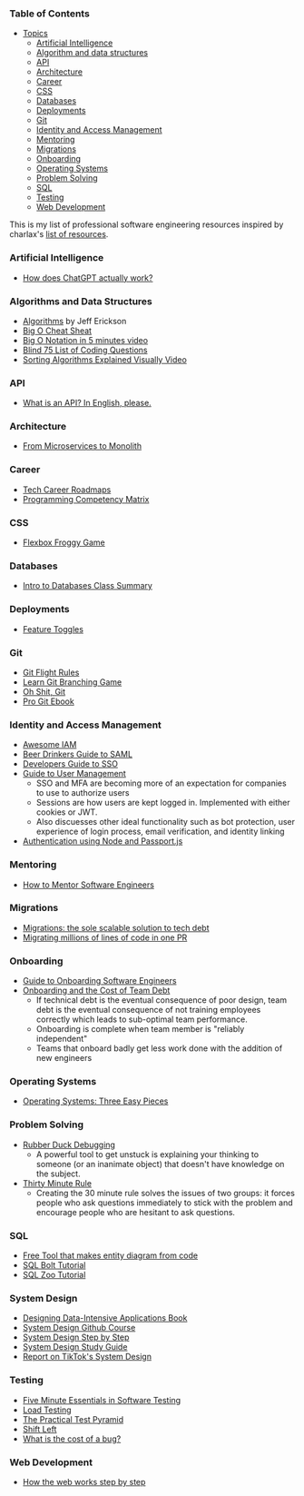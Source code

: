### Table of Contents

  - [Topics](#topics)
    - [Artificial Intelligence](#artificial-intelligence)
    - [Algorithm and data structures](#algorithm-and-data-structures)
    - [API](#api-design-development)
    - [Architecture](#architecture)
    - [Career](#Career)
    - [CSS](#CSS)
    - [Databases](#Databases)
    - [Deployments](#Deployments)
    - [Git](#Git)
    - [Identity and Access Management](#identity-and-access-management)
    - [Mentoring](#Mentoring)
    - [Migrations](#Migrations)
    - [Onboarding](#Onboarding)
    - [Operating Systems](#Operating-Systems)
    - [Problem Solving](#Problem-Solving)
    - [SQL](#SQL)
    - [Testing](#Testing)
    - [Web Development](#Web-Development)

This is my list of professional software engineering resources inspired by charlax's [list of resources](https://github.com/charlax/professional-programming).

### Artificial Intelligence
- [How does ChatGPT actually work?](https://www.scalablepath.com/machine-learning/chatgpt-architecture-explained)

### Algorithms and Data Structures
- [Algorithms](http://jeffe.cs.illinois.edu/teaching/algorithms/) by Jeff Erickson
- [Big O Cheat Sheat](https://www.bigocheatsheet.com)
- [Big O Notation in 5 minutes video](https://www.youtube.com/watch?v=__vX2sjlpXU)
- [Blind 75 List of Coding Questions](https://leetcode.com/discuss/general-discussion/460599/blind-75-leetcode-questions)
- [Sorting Algorithms Explained Visually Video](https://www.youtube.com/watch?v=RfXt_qHDEPw)

### API

- [What is an API? In English, please.](https://www.freecodecamp.org/news/what-is-an-api-in-english-please-b880a3214a82/)

### Architecture
- [From Microservices to Monolith](https://www.primevideotech.com/video-streaming/scaling-up-the-prime-video-audio-video-monitoring-service-and-reducing-costs-by-90)

### Career

- [Tech Career Roadmaps](https://roadmap.sh)
- [Programming Competency Matrix](https://www.sijinjoseph.com/programmer-competency-matrix/)
  
### CSS
- [Flexbox Froggy Game](https://flexboxfroggy.com/)

### Databases
- [Intro to Databases Class Summary](https://thodrek.github.io/cs564-fall17/lectures/final_review/final_review.pdf)

### Deployments
- [Feature Toggles](https://martinfowler.com/articles/feature-toggles.html)

### Git
- [Git Flight Rules](https://github.com/k88hudson/git-flight-rules)
- [Learn Git Branching Game](https://learngitbranching.js.org/?locale=en_US)
- [Oh Shit, Git](https://ohshitgit.com)
- [Pro Git Ebook](https://git-scm.com/book/en/v2)

### Identity and Access Management
- [Awesome IAM](https://github.com/kdeldycke/awesome-iam)
- [Beer Drinkers Guide to SAML](https://duo.com/blog/the-beer-drinkers-guide-to-saml)
- [Developers Guide to SSO](https://workos.com/blog/the-developers-guide-to-sso)
- [Guide to User Management](https://workos.com/blog/the-developers-guide-to-user-management)
  - SSO and MFA are becoming more of an expectation for companies to use to authorize users
  - Sessions are how users are kept logged in. Implemented with either cookies or JWT.
  - Also discuesses other ideal functionality such as bot protection, user experience of login process, email verification, and identity linking 
- [Authentication using Node and Passport.js](https://www.freecodecamp.org/news/learn-how-to-handle-authentication-with-node-using-passport-js-4a56ed18e81e/)

### Mentoring
- [How to Mentor Software Engineers](https://read.highgrowthengineer.com/p/2024-guide-to-mentoring-for-software)

### Migrations
- [Migrations: the sole scalable solution to tech debt](https://lethain.com/migrations/)
- [Migrating millions of lines of code in one PR](https://stripe.com/blog/migrating-to-typescript)

### Onboarding
- [Guide to Onboarding Software Engineers](https://leadership.garden/onboarding-engineers/?utm_source=blog.quastor.org&utm_medium=newsletter)
- [Onboarding and the Cost of Team Debt](https://www.kateheddleston.com/blog/onboarding-and-the-cost-of-team-debt)
  - If technical debt is the eventual consequence of poor design, team debt is the eventual consequence of not training employees correctly which leads to sub-optimal team performance.
  - Onboarding is complete when team member is "reliably independent"
  - Teams that onboard badly get less work done with the addition of new engineers

### Operating Systems
- [Operating Systems: Three Easy Pieces](https://pages.cs.wisc.edu/~remzi/OSTEP/)
  

### Problem Solving

- [Rubber Duck Debugging](https://rubberduckdebugging.com/)
  - A powerful tool to get unstuck is explaining your thinking to someone (or an inanimate object) that doesn't have knowledge on the subject.
- [Thirty Minute Rule](https://daniel.feldroy.com/posts/thirty-minute-rule)
  - Creating the 30 minute rule solves the issues of two groups: it forces people who ask questions immediately to stick with the problem and encourage people who are hesitant to ask questions.

### SQL

- [Free Tool that makes entity diagram from code](https://dbdiagram.io/home)
- [SQL Bolt Tutorial](https://sqlbolt.com)
- [SQL Zoo Tutorial](https://sqlzoo.net/wiki/SQL_Tutorial)

### System Design

- [Designing Data-Intensive Applications Book](https://www.amazon.com/Designing-Data-Intensive-Applications-Reliable-Maintainable/dp/1449373321)
- [System Design Github Course](https://github.com/karanpratapsingh/system-design?tab=readme-ov-file)
- [System Design Step by Step](https://gist.github.com/vasanthk/485d1c25737e8e72759f)
- [System Design Study Guide](https://docs.google.com/document/d/1KfyhNgojjp-0fyBFqqV7jaGErPGFfo1BgnuN9_yDIkk)
- [Report on TikTok's System Design](https://arxiv.org/pdf/2209.07663.pdf)

### Testing

- [Five Minute Essentials in Software Testing](https://www.thesweekly.com/p/the-essentials-of-software-testing)
- [Load Testing](https://www.marcobehler.com/guides/load-testing)
- [The Practical Test Pyramid](https://martinfowler.com/articles/practical-test-pyramid.html)
- [Shift Left](https://www.freecodecamp.org/news/what-is-shift-left-in-software/)
- [What is the cost of a bug?](https://azevedorafaela.com/2018/04/27/what-is-the-cost-of-a-bug/)

### Web Development
- [How the web works step by step](https://github.com/vasanthk/how-web-works)
